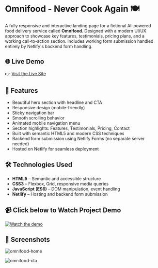 # Omnifood - Never Cook Again 🍽️

A fully responsive and interactive landing page for a fictional AI-powered food delivery service called **Omnifood**. Designed with a modern UI/UX approach to showcase key features, testimonials, pricing plans, and a working call-to-action section. Includes working form submission handled entirely by Netlify's backend form handling.

## 🌐 Live Demo

👉 [Visit the Live Site](https://omnifood-heta.netlify.app/)

## 🚀 Features

- Beautiful hero section with headline and CTA
- Responsive design (mobile-friendly)
- Sticky navigation bar
- Smooth scrolling behavior
- Animated mobile navigation menu
- Section highlights: Features, Testimonials, Pricing, Contact
- Built with semantic HTML5 and modern CSS techniques
- Backend form submission using Netlify Forms (no separate server needed)
- Hosted on Netlify for seamless deployment

## 🛠️ Technologies Used

- **HTML5** – Semantic and accessible structure
- **CSS3** – Flexbox, Grid, responsive media queries
- **JavaScript (ES6)** – DOM manipulation, event handling
- **Netlify** – Hosting and backend form submission

## 📹 Click below to Watch Project Demo

[![Watch the demo](https://img.youtube.com/vi/RwQor_o5UNw/maxresdefault.jpg)](https://youtu.be/RwQor_o5UNw)


## 📸 Screenshots

![omnifood-home](https://github.com/user-attachments/assets/26ac340b-e69d-4ebd-b359-2228f132a622)


![omnifood-cta](https://github.com/user-attachments/assets/1706e837-22df-41cc-9193-d3fa6d3ee642)
